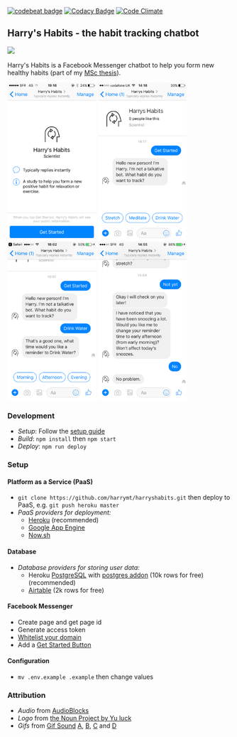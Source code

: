 [![codebeat badge](https://codebeat.co/badges/ba2fcc99-7d37-4d4a-b639-b8745b3381cb)](https://codebeat.co/projects/github-com-harrymt-habit-reward-chatbot-master)
[![Codacy Badge](https://api.codacy.com/project/badge/Grade/1a9a0c047e2d456fb50a8dc8047fad01)](https://www.codacy.com/app/harrymt/harryshabits?utm_source=github.com&amp;utm_medium=referral&amp;utm_content=harrymt/harryshabits&amp;utm_campaign=Badge_Grade)
[![Code Climate](https://codeclimate.com/github/codeclimate/codeclimate/badges/gpa.svg)](https://codeclimate.com/github/codeclimate/codeclimate)

## Harry's Habits - the habit tracking chatbot

[<img src="https://raw.githubusercontent.com/fbsamples/messenger-bot-samples/master/docs/assets/ViewMessenger.png" width="200">](https://m.me/harryshabits/)

Harry's Habits is a Facebook Messenger chatbot to help you form new healthy habits (part of my [MSc thesis](https://www.harrymt.com)).


[<img src="docs/media/1.png" width="200">](https://harrymt.com/harryshabits/)
[<img src="docs/media/2.png" width="200">](https://harrymt.com/harryshabits/)
[<img src="docs/media/3.png" width="200">](https://harrymt.com/harryshabits/)
[<img src="docs/media/4.png" width="200">](https://harrymt.com/harryshabits/)

### Development

- *Setup*: Follow the [setup guide](#setup)
- *Build*: `npm install` then `npm start`
- *Deploy*: `npm run deploy`


### Setup

#### Platform as a Service (PaaS)

- `git clone https://github.com/harrymt/harryshabits.git` then deploy to PaaS, e.g. `git push heroku master`
- *PaaS providers for deployment:*
  - [Heroku](https://www.heroku.com/) (recommended)
  - [Google App Engine](https://cloud.google.com/appengine/)
  - [Now.sh](https://zeit.co/now)

#### Database

- *Database providers for storing user data:*
  - Heroku [PostgreSQL](https://www.postgresql.org/) with [postgres addon](https://elements.heroku.com/addons/heroku-postgresql) (10k rows for free) (recommended)
  - [Airtable](https://airtable.com/) (2k rows for free)

#### Facebook Messenger

- Create page and get page id
- Generate access token
- [Whitelist your domain](https://developers.facebook.com/docs/messenger-platform/webview/extensions)
- Add a [Get Started Button](https://developers.facebook.com/docs/messenger-platform/messenger-profile/get-started-button)

#### Configuration

- `mv .env.example .example` then change values




### Attribution

- *Audio* from [AudioBlocks](https://www.audioblocks.com/stock-audio/)
- *Logo* from [the Noun Project by Yu luck](https://thenounproject.com/term/custom/402041/)
- *Gifs* from [Gif Sound](gifsound.com) [A](https://gifsound.com/?gif=i.imgur.com/DWGKg.gif&v=hwhvByj8YG8&s=10), [B](https://gifsound.com/?gif=s.pikabu.ru/images/previews_comm/2012-09_3/13476044801789.gif&v=E-WHW-QNswE&s=25), [C](https://gifsound.com/?gif=i.imgur.com/1Asrg.gif&v=M11SvDtPBhA&s=45) and [D](https://gifsound.com/?gif=i.imgur.com/SXoCvIw.gif&v=Jmd4OLzhQw0&s=33)
